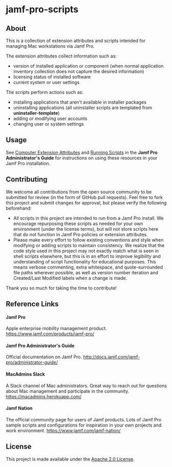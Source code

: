 # jamf-pro-scripts

## About
This is a collection of extension attributes and scripts intended for managing Mac workstations via Jamf Pro.

The extension attributes collect information such as:

- version of installed application or component (when normal application inventory collection does not capture the desired information)
- licensing status of installed software
- current system or user settings

The scripts perform actions such as:

- installing applications that aren't available in installer packages
- uninstalling applications (all uninstaller scripts are templated from **uninstaller-template**)
- adding or modifying user accounts
- changing user or system settings

## Usage
See [Computer Extension Attributes](http://docs.jamf.com/jamf-pro/administrator-guide/Computer_Extension_Attributes.html) and [Running Scripts](http://docs.jamf.com/jamf-pro/administrator-guide/Running_Scripts.html) in the **Jamf Pro Administrator's Guide** for instructions on using these resources in your Jamf Pro installation.

## Contributing
We welcome all contributions from the open source community to be submitted for review (in the form of GitHub pull requests). Feel free to fork this project and submit changes for approval, but please verify the following beforehand:

- All scripts in this project are intended to run from a Jamf Pro install. We encourage repurposing these scripts as needed for your own environment (under the license terms), but will not store scripts here that do not function in Jamf Pro policies or extension attributes.
- Please make every effort to follow existing conventions and style when modifying or adding scripts to maintain consistency. We realize that the code style used in this project may not exactly match what is seen in shell scripts elsewhere, but this is in an effort to improve legibility and understanding of script functionality for educational purposes. This means verbose commenting, extra whitespace, and quote-surrounded file paths wherever possible, as well as version number iteration and Created/Last Modified labels when a change is made.

Thank you so much for taking the time to contribute!

## Reference Links
#### Jamf Pro
Apple enterprise mobility management product.
https://www.jamf.com/products/jamf-pro/

#### Jamf Pro Administrator's Guide
Official documentation on Jamf Pro.
http://docs.jamf.com/jamf-pro/administrator-guide/

#### MacAdmins Slack
A Slack channel of Mac administrators. Great way to reach out for questions about Mac management and participate in the community.
https://macadmins.herokuapp.com/

#### Jamf Nation
The official community page for users of Jamf products. Lots of Jamf Pro sample scripts and configurations for inspiration in your own projects and work environment.
https://www.jamf.com/jamf-nation/

## License
This project is made available under the [Apache 2.0 License](http://www.apache.org/licenses/LICENSE-2.0).
